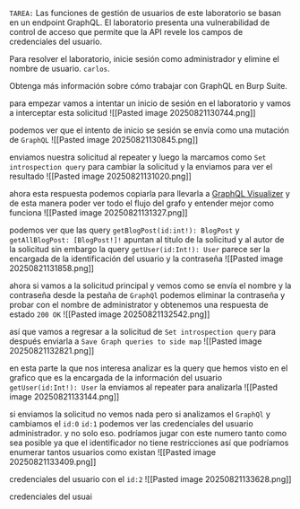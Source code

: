 `TAREA:` Las funciones de gestión de usuarios de este laboratorio se basan en un endpoint GraphQL. El laboratorio presenta una vulnerabilidad de control de acceso que permite que la API revele los campos de credenciales del usuario.

Para resolver el laboratorio, inicie sesión como administrador y elimine el nombre de usuario. `carlos`.

Obtenga más información sobre cómo trabajar con GraphQL en Burp Suite.

para empezar vamos a intentar un inicio de sesión en el laboratorio y vamos a interceptar esta solicitud
![[Pasted image 20250821130744.png]]

podemos ver que el intento de inicio se sesión se envía como una mutación de `GraphQL` 
![[Pasted image 20250821130845.png]]

enviamos nuestra solicitud al repeater y luego la marcamos como `Set introspection query` para cambiar la solicitud y la enviamos para ver el resultado
![[Pasted image 20250821131020.png]]

ahora esta respuesta podemos copiarla para llevarla a [GraphQL Visualizer](http://nathanrandal.com/graphql-visualizer/) y de esta manera poder ver todo el flujo del grafo y entender mejor como funciona 
![[Pasted image 20250821131327.png]]

podemos ver que las query `getBlogPost(id:int!): BlogPost` y `getAllBlogPost: [BlogPost!]!` apuntan al titulo de la solicitud y al autor de la solicitud sin embargo la query `getUser(id:Int!): User`  parece ser la encargada de la identificación del usuario y la contraseña
![[Pasted image 20250821131858.png]]

ahora si vamos a la solicitud principal y vemos como se envía el nombre y la contraseña desde la pestaña de `GraphQl` podemos eliminar la contraseña y probar con el nombre de administrator y obtenemos una respuesta de estado `200 OK` 
![[Pasted image 20250821132542.png]]

así que vamos a regresar a la solicitud de `Set introspection query` para después enviarla a `Save Graph queries to side map`
![[Pasted image 20250821132821.png]]

en esta parte la que nos interesa analizar es la query que hemos visto en el grafico que es la encargada de la información del usuario `getUser(id:Int!): User` la enviamos al repeater para analizarla
![[Pasted image 20250821133144.png]]

si enviamos la solicitud no vemos nada pero si analizamos el `GraphQl` y cambiamos el `id:0` `id:1` podemos ver las credenciales del usuario administrador. y no solo eso. podríamos jugar con este numero tanto como sea posible ya que el identificador no tiene restricciones así que podríamos enumerar tantos usuarios como existan 
![[Pasted image 20250821133409.png]]

credenciales del usuario con el `id:2` 
![[Pasted image 20250821133628.png]]

credenciales del usuai